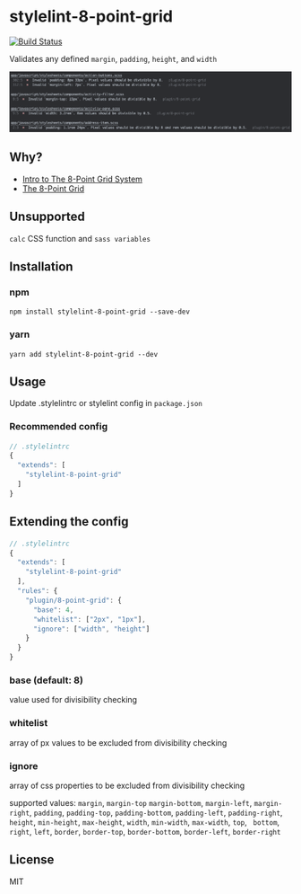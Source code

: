 # stylelint-8-point-grid
[![Build Status](https://travis-ci.org/dcrtantuco/stylelint-8-point-grid.svg?branch=master)](https://travis-ci.org/dcrtantuco/stylelint-8-point-grid)

Validates any defined `margin`, `padding`, `height`, and `width`

![](demo.png)

## Why?
- [Intro to The 8-Point Grid System](https://builttoadapt.io/intro-to-the-8-point-grid-system-d2573cde8632)
- [The 8-Point Grid](https://spec.fm/specifics/8-pt-grid)

## Unsupported
`calc` CSS function and `sass variables`

## Installation
### npm
```
npm install stylelint-8-point-grid --save-dev
```
### yarn
```
yarn add stylelint-8-point-grid --dev
```

## Usage
Update .stylelintrc or stylelint config in `package.json`
### Recommended config
```js
// .stylelintrc
{
  "extends": [
    "stylelint-8-point-grid"
  ]
}
```

## Extending the config
```js
// .stylelintrc
{
  "extends": [
    "stylelint-8-point-grid"
  ],
  "rules": {
    "plugin/8-point-grid": {
      "base": 4,
      "whitelist": ["2px", "1px"],
      "ignore": ["width", "height"]
    }
  }
}
```

### base (default: 8)
value used for divisibility checking

### whitelist
array of px values to be excluded from divisibility checking

### ignore
array of css properties to be excluded from divisibility checking

supported values: `margin`, `margin-top` `margin-bottom`, `margin-left`, `margin-right`,
`padding`, `padding-top`, `padding-bottom`, `padding-left`, `padding-right`,
`height`, `min-height`, `max-height`,
`width`, `min-width`, `max-width`,
`top`, ` bottom`, `right`, `left`,
`border`, `border-top`, `border-bottom`, `border-left`, `border-right`

## License

MIT
